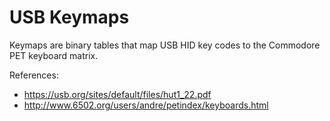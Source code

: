# USB Keymaps

Keymaps are binary tables that map USB HID key codes to the Commodore PET keyboard matrix.

References:
* https://usb.org/sites/default/files/hut1_22.pdf
* http://www.6502.org/users/andre/petindex/keyboards.html
